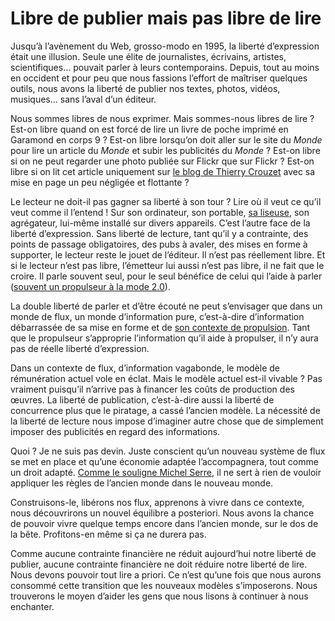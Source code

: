 # Libre de publier mais pas libre de lire

Jusqu’à l’avènement du Web, grosso-modo en 1995, la liberté d’expression était une illusion. Seule une élite de journalistes, écrivains, artistes, scientifiques… pouvait parler à leurs contemporains. Depuis, tout au moins en occident et pour peu que nous fassions l’effort de maîtriser quelques outils, nous avons la liberté de publier nos textes, photos, vidéos, musiques… sans l’aval d’un éditeur.<span id="more-8801"></span>

Nous sommes libres de nous exprimer. Mais sommes-nous libres de lire ? Est-on libre quand on est forcé de lire un livre de poche imprimé en Garamond en corps 9 ? Est-on libre lorsqu’on doit aller sur le site du *Monde* pour lire un article du *Monde* et subir les publicités du *Monde* ? Est-on libre si on ne peut regarder une photo publiée sur Flickr que sur Flickr ? Est-on libre si on lit cet article uniquement sur [le blog de Thierry Crouzet](https://tcrouzet.com/) avec sa mise en page un peu négligée et flottante ?

Le lecteur ne doit-il pas gagner sa liberté à son tour ? Lire où il veut ce qu’il veut comme il l’entend ! Sur son ordinateur, son portable, [sa liseuse](http://blog.homo-numericus.net/article194.html), son agrégateur, lui-même installé sur divers appareils. C’est l’autre face de la liberté d’expression. Sans liberté de lecture, tant qu’il y a contrainte, des points de passage obligatoires, des pubs à avaler, des mises en forme à supporter, le lecteur reste le jouet de l’éditeur. Il n’est pas réellement libre. Et si le lecteur n’est pas libre, l’émetteur lui aussi n’est pas libre, il ne fait que le croire. Il parle souvent seul, pour le seul bénéfice de celui qui l’aide à parler ([souvent un propulseur à la mode 2.0](https://tcrouzet.com/2009/08/17/vers-un-web-sans-site-web/)).

La double liberté de parler et d’être écouté ne peut s’envisager que dans un monde de flux, un monde d’information pure, c’est-à-dire d’information débarrassée de sa mise en forme et de [son contexte de propulsion](https://tcrouzet.com/2009/08/17/vers-un-web-sans-site-web/). Tant que le propulseur s’approprie l’information qu’il aide à propulser, il n’y aura pas de réelle liberté d’expression.

Dans un contexte de flux, d’information vagabonde, le modèle de rémunération actuel vole en éclat. Mais le modèle actuel est-il vivable ? Pas vraiment puisqu’il n’arrive pas à financer les coûts de production des œuvres. La liberté de publication, c’est-à-dire aussi la liberté de concurrence plus que le piratage, a cassé l’ancien modèle. La nécessité de la liberté de lecture nous impose d’imaginer autre chose que de simplement imposer des publicités en regard des informations.

Quoi ? Je ne suis pas devin. Juste conscient qu’un nouveau système de flux se met en place et qu’une économie adaptée l’accompagnera, tout comme un droit adapté. [Comme le souligne Michel Serre](http://blog.jeanlucraymond.net/post/2009/08/24/Michel-Serres-crise-dans-l-education-et-droit-d-auteur-sur-Internet), il ne sert à rien de vouloir appliquer les règles de l’ancien monde dans le nouveau monde.

Construisons-le, libérons nos flux, apprenons à vivre dans ce contexte, nous découvrirons un nouvel équilibre a posteriori. Nous avons la chance de pouvoir vivre quelque temps encore dans l’ancien monde, sur le dos de la bête. Profitons-en même si ça ne durera pas.

Comme aucune contrainte financière ne réduit aujourd’hui notre liberté de publier, aucune contrainte financière ne doit réduire notre liberté de lire. Nous devons pouvoir tout lire a priori. Ce n’est qu’une fois que nous aurons consommé cette transition que les nouveaux modèles s’imposerons. Nous trouverons le moyen d’aider les gens que nous lisons à continuer à nous enchanter.